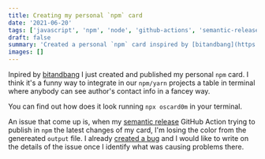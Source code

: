```yaml
---
title: Creating my personal `npm` card
date: '2021-06-20'
tags: ['javascript', 'npm', 'node', 'github-actions', 'semantic-release']
draft: false
summary: 'Created a personal `npm` card inspired by [bitandbang](https://github.com/bnb/bitandbang)'
images: []
---
```


Inpired by [bitandbang](https://github.com/bnb/bitandbang) I just created and published my personal `npm` card. I think it's
a funny way to integrate in our `npm/yarn` projects a table in terminal where anybody can see author's contact info in a fancey way.

You can find out how does it look running `npx oscard0m` in your terminal.

An issue that come up is, when my [semantic release](https://semantic-release.gitbook.io/semantic-release/) GitHub Action trying to publish in `npm` the latest changes of my card, I'm losing the color from the genereated `output` file.
I already [created a bug](https://github.com/oscard0m/npm-personal-card/issues/5) and I would like to write on the details of the issue once I 
identify what was causing problems there.
